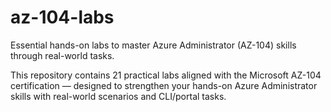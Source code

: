 # az-104-labs
Essential hands-on labs to master Azure Administrator (AZ-104) skills through real-world tasks.

This repository contains 21 practical labs aligned with the Microsoft AZ-104 certification — designed to strengthen your hands-on Azure Administrator skills with real-world scenarios and CLI/portal tasks.
